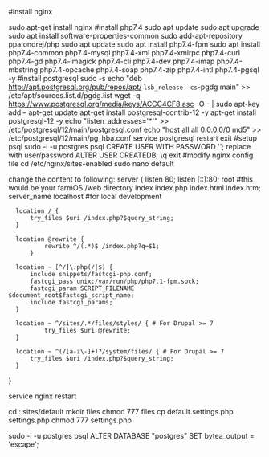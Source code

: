 #install nginx

sudo apt-get install nginx
#install php7.4
sudo apt update
sudo apt upgrade
sudo apt install software-properties-common
sudo add-apt-repository ppa:ondrej/php
sudo apt update
sudo apt install php7.4-fpm
sudo apt install php7.4-common php7.4-mysql php7.4-xml php7.4-xmlrpc php7.4-curl php7.4-gd php7.4-imagick php7.4-cli php7.4-dev php7.4-imap php7.4-mbstring php7.4-opcache php7.4-soap php7.4-zip php7.4-intl php7.4-pgsql -y
 #install postgresql
sudo -s
echo "deb http://apt.postgresql.org/pub/repos/apt/ `lsb_release -cs`-pgdg main" >> /etc/apt/sources.list.d/pgdg.list
wget -q https://www.postgresql.org/media/keys/ACCC4CF8.asc -O - | sudo apt-key add –
apt-get update
apt-get install postgresql-contrib-12 -y
apt-get install postgresql-12 -y
echo "listen_addresses='*'" >> /etc/postgresql/12/main/postgresql.conf
echo "host all all 0.0.0.0/0 md5" >> /etc/postgresql/12/main/pg_hba.conf
service postgresql restart
exit
 #setup psql
sudo -i -u postgres
psql
CREATE USER <username> WITH PASSWORD '<password>'; replace with user/password
ALTER USER <username> CREATEDB;
\q
exit
#modify nginx config file
cd /etc/nginx/sites-enabled
sudo nano default
 
change the content to following:
 server {
      listen 80;
      listen [::]:80;
      root #this would be your farmOS /web directory
      index  index.php index.html index.htm;
      server_name  localhost #for local development

      location / {
          try_files $uri /index.php?$query_string;        
      }

      location @rewrite {
              rewrite ^/(.*)$ /index.php?q=$1;
          }

      location ~ [^/]\.php(/|$) {
          include snippets/fastcgi-php.conf;
          fastcgi_pass unix:/var/run/php/php7.1-fpm.sock;
          fastcgi_param SCRIPT_FILENAME $document_root$fastcgi_script_name;
          include fastcgi_params;
      }

      location ~ ^/sites/.*/files/styles/ { # For Drupal >= 7
              try_files $uri @rewrite;
      }

      location ~ ^(/[a-z\-]+)?/system/files/ { # For Drupal >= 7
          try_files $uri /index.php?$query_string;
      }
  }
  
  service nginx restart
 
cd  <web folder>: sites/default
mkdir files
chmod 777 files
cp default.settings.php settings.php
chmod 777 settings.php
 
sudo -i -u postgres
psql
ALTER DATABASE "postgres" SET bytea_output = 'escape';

